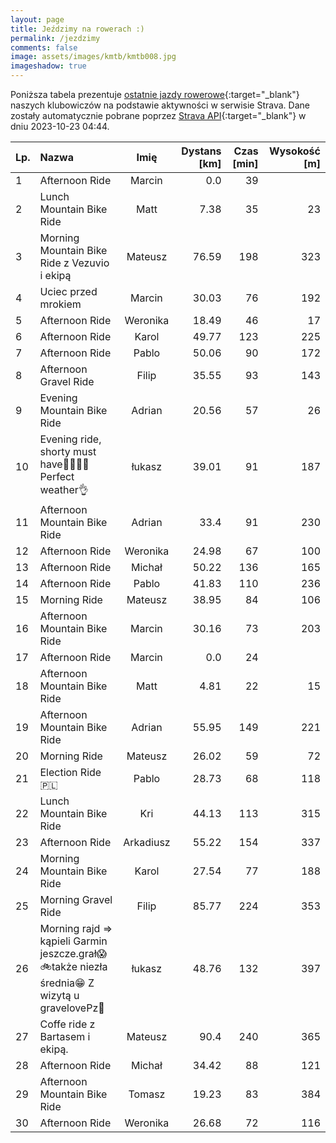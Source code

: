 ```yaml
---
layout: page
title: Jeździmy na rowerach :)
permalink: /jezdzimy
comments: false
image: assets/images/kmtb/kmtb008.jpg
imageshadow: true
---
```


Poniższa tabela prezentuje [ostatnie jazdy rowerowe](https://www.strava.com/clubs/336381){:target="_blank"} naszych klubowiczów na podstawie aktywności w serwisie Strava. Dane zostały automatycznie pobrane poprzez [Strava API](https://developers.strava.com/docs/reference/#api-Clubs-getClubActivitiesById){:target="_blank"} w dniu 2023-10-23 04:44.

Lp. | Nazwa | Imię | Dystans [km] | Czas [min] | Wysokość [m]
:--- | :--- | :---: | ---: | ---: | ---:
1|Afternoon Ride|Marcin|0.0|39|
2|Lunch Mountain Bike Ride|Matt|7.38|35|23
3|Morning Mountain Bike Ride z Vezuvio i ekipą|Mateusz|76.59|198|323
4|Uciec przed mrokiem|Marcin|30.03|76|192
5|Afternoon Ride|Weronika|18.49|46|17
6|Afternoon Ride|Karol|49.77|123|225
7|Afternoon Ride|Pablo|50.06|90|172
8|Afternoon Gravel Ride|Filip|35.55|93|143
9|Evening Mountain Bike Ride|Adrian|20.56|57|26
10|Evening ride, shorty must have🐝🚴‍♂️🌞Perfect weather👌|łukasz|39.01|91|187
11|Afternoon Mountain Bike Ride|Adrian|33.4|91|230
12|Afternoon Ride|Weronika|24.98|67|100
13|Afternoon Ride|Michał|50.22|136|165
14|Afternoon Ride|Pablo|41.83|110|236
15|Morning Ride|Mateusz|38.95|84|106
16|Afternoon Mountain Bike Ride|Marcin|30.16|73|203
17|Afternoon Ride|Marcin|0.0|24|
18|Afternoon Mountain Bike Ride|Matt|4.81|22|15
19|Afternoon Mountain Bike Ride|Adrian|55.95|149|221
20|Morning Ride|Mateusz|26.02|59|72
21|Election Ride 🇵🇱|Pablo|28.73|68|118
22|Lunch Mountain Bike Ride|Kri|44.13|113|315
23|Afternoon Ride|Arkadiusz|55.22|154|337
24|Morning Mountain Bike Ride|Karol|27.54|77|188
25|Morning Gravel Ride|Filip|85.77|224|353
26|Morning rajd => kąpieli Garmin jeszcze.grał😱🚲także niezła średnia😁 Z wizytą u gravelovePz🐏|łukasz|48.76|132|397
27|Coffe ride z Bartasem i ekipą.|Mateusz|90.4|240|365
28|Afternoon Ride|Michał|34.42|88|121
29|Afternoon Mountain Bike Ride|Tomasz|19.23|83|384
30|Afternoon Ride|Weronika|26.68|72|116
